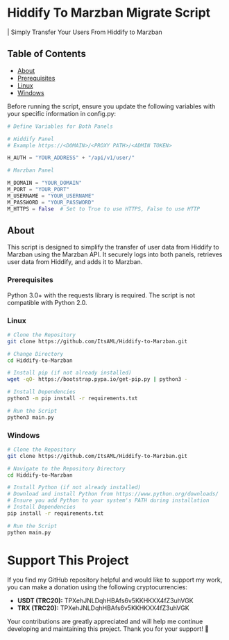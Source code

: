 # Hiddify To Marzban Migrate Script

 | Simply Transfer Your Users From Hiddify to Marzban

## Table of Contents
- [About](#about)
- [Prerequisites](#prerequisites)
- [Linux](#Linux)
- [Windows](#windows)

Before running the script, ensure you update the following variables with your specific information in config.py:
```python
# Define Variables for Both Panels

# Hiddify Panel
# Example https://<DOMAIN>/<PROXY PATH>/<ADMIN TOKEN>

H_AUTH = "YOUR_ADDRESS" + "/api/v1/user/"

# Marzban Panel

M_DOMAIN = "YOUR_DOMAIN"
M_PORT = "YOUR_PORT"
M_USERNAME = "YOUR_USERNAME"
M_PASSWORD = "YOUR_PASSWORD"
M_HTTPS = False  # Set to True to use HTTPS, False to use HTTP
```

## About

This script is designed to simplify the transfer of user data from Hiddify to Marzban using the Marzban API. It securely logs into both panels, retrieves user data from Hiddify, and adds it to Marzban.

### Prerequisites
Python 3.0+ with the requests library is required. The script is not compatible with Python 2.0.
### Linux
```bash
# Clone the Repository
git clone https://github.com/ItsAML/Hiddify-to-Marzban.git
```

```bash
# Change Directory
cd Hiddify-to-Marzban
```

```bash
# Install pip (if not already installed)
wget -qO- https://bootstrap.pypa.io/get-pip.py | python3 -
```

```bash
# Install Dependencies
python3 -m pip install -r requirements.txt
```

```bash
# Run the Script
python3 main.py
```
### Windows
```bash
# Clone the Repository
git clone https://github.com/ItsAML/Hiddify-to-Marzban.git
```
```bash
# Navigate to the Repository Directory
cd Hiddify-to-Marzban
```
```bash
# Install Python (if not already installed)
# Download and install Python from https://www.python.org/downloads/
# Ensure you add Python to your system's PATH during installation
# Install Dependencies
pip install -r requirements.txt
```

```bash
# Run the Script
python main.py
```
# Support This Project

If you find my GitHub repository helpful and would like to support my work, you can make a donation using the following cryptocurrencies:

- **USDT (TRC20):** TPXehJNLDqhHBAfs6v5KKHKXX4fZ3uhVGK
- **TRX (TRC20):** TPXehJNLDqhHBAfs6v5KKHKXX4fZ3uhVGK

Your contributions are greatly appreciated and will help me continue developing and maintaining this project. Thank you for your support! 🙌

